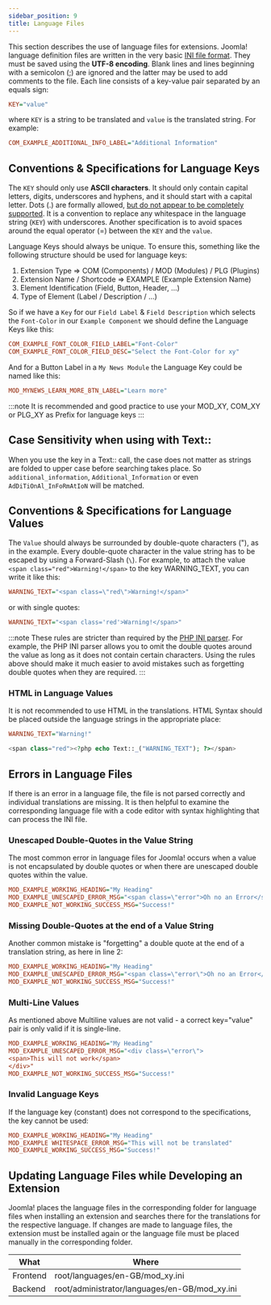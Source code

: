 ```yaml
---
sidebar_position: 9
title: Language Files
---
```


This section describes the use of language files for extensions. Joomla! language definition files are written in the
very basic [INI file format](https://en.wikipedia.org/wiki/INI_file). They must be saved using the **UTF-8 encoding**.
Blank lines and lines beginning with a
semicolon (;) are ignored and the latter may be used to add comments to the file. Each line consists of a key-value pair
separated by an equals sign:

```ini
KEY="value"
```

where `KEY` is a string to be translated and `value` is the translated string. For example:

```ini
COM_EXAMPLE_ADDITIONAL_INFO_LABEL="Additional Information"
```

## Conventions & Specifications for Language Keys
The `KEY` should only use **ASCII characters**. It should only contain capital letters, digits, underscores and hyphens,
and it should start with a capital letter. Dots (.) are formally allowed, <ins>but do not appear to be completely
supported</ins>. It is a convention to replace any whitespace in the language string (`KEY`) with underscores.
Another specification is to avoid spaces around the equal operator (=) between the `KEY` and the `value`.

Language Keys should always be unique. To ensure this, something like the following structure should be used for
language keys:
1. Extension Type => COM (Components) / MOD (Modules) / PLG (Plugins)
2. Extension Name / Shortcode => EXAMPLE (Example Extension Name)
3. Element Identification (Field, Button, Header, ...)
4. Type of Element (Label / Description / ...)

So if we have a `Key` for our `Field Label` & `Field Description` which selects the `Font-Color` in our `Example Component` we should define
the Language Keys like this:
```ini
COM_EXAMPLE_FONT_COLOR_FIELD_LABEL="Font-Color"
COM_EXAMPLE_FONT_COLOR_FIELD_DESC="Select the Font-Color for xy"
```
And for a Button Label in a `My News Module` the Language Key could be named like this:
```ini
MOD_MYNEWS_LEARN_MORE_BTN_LABEL="Learn more"
```
:::note
It is recommended and good practice to use your MOD_XY, COM_XY or PLG_XY as Prefix for language keys
:::

## Case Sensitivity when using with Text::
When you use the key in a Text:: call, the case does not matter as strings are folded to upper case before searching
takes place. So `additional_information`, `Additional_Information` or even `AdDiTiOnAl_InFoRmAtIoN` will be matched.

## Conventions & Specifications for Language Values
The `Value` should always be surrounded by double-quote characters ("), as in the example. Every double-quote character
in the value string has to be escaped by using a Forward-Slash (` \ `). For example, to attach the value
`<span class="red">Warning!</span>` to the key WARNING_TEXT, you can write it like this:
```ini title="Language Strings containing HTML Tags with escaped double Quotes"
WARNING_TEXT="<span class=\"red\">Warning!</span>"
```
or with single quotes:
```ini title="Language Strings containing HTML Tags with single Quotes"
WARNING_TEXT="<span class='red'>Warning!</span>"
```

:::note
These rules are stricter than required by the [PHP INI parser](https://www.php.net/manual/en/function.parse-ini-file.php).
For example, the PHP INI parser allows you to omit the
double quotes around the value as long as it does not contain certain characters. Using the rules above should make it
much easier to avoid mistakes such as forgetting double quotes when they are required.
:::

### HTML in Language Values
It is not recommended to use HTML in the translations. HTML Syntax should be placed outside the language strings in the
appropriate place:
```ini title="Language File"
WARNING_TEXT="Warning!"
```
```php title="PHP Template File (where the language string will be used)"
<span class="red"><?php echo Text::_("WARNING_TEXT"); ?></span>
```

## Errors in Language Files
If there is an error in a language file, the file is not parsed correctly and
individual translations are missing. It is then helpful to examine the corresponding language file with a code editor
with syntax highlighting that can process the INI file.
### Unescaped Double-Quotes in the Value String
The most common error in language files for Joomla! occurs when a value is not encapsulated by double quotes or when
there are unescaped double quotes within the value.
```ini title="Language File Error with unescaped double-quotes"
MOD_EXAMPLE_WORKING_HEADING="My Heading"
MOD_EXAMPLE_UNESCAPED_ERROR_MSG="<span class=\"error">Oh no an Error</span>"
MOD_EXAMPLE_NOT_WORKING_SUCCESS_MSG="Success!"
```

### Missing Double-Quotes at the end of a Value String
Another common mistake is "forgetting" a double quote at the end of a translation string, as here in line 2:
```ini title="Language File Error with missing double-quote on line 2"
MOD_EXAMPLE_WORKING_HEADING="My Heading"
MOD_EXAMPLE_UNESCAPED_ERROR_MSG="<span class=\"error\">Oh no an Error</span>
MOD_EXAMPLE_NOT_WORKING_SUCCESS_MSG="Success!"
```

### Multi-Line Values
As mentioned above Multiline values are not valid - a correct key="value" pair is only valid if it is single-line.
```ini title="Language File Error using Multi-Line"
MOD_EXAMPLE_WORKING_HEADING="My Heading"
MOD_EXAMPLE_UNESCAPED_ERROR_MSG="<div class=\"error\">
<span>This will not work</span>
</div>"
MOD_EXAMPLE_NOT_WORKING_SUCCESS_MSG="Success!"
```

### Invalid Language Keys
If the language key (constant) does not correspond to the specifications, the key cannot be used:
```ini title="Language File Error with invalid language key on line 2"
MOD_EXAMPLE_WORKING_HEADING="My Heading"
MOD_EXAMPLE WHITESPACE_ERROR_MSG="This will not be translated"
MOD_EXAMPLE_WORKING_SUCCESS_MSG="Success!"
```

## Updating Language Files while Developing an Extension
Joomla! places the language files in the corresponding folder for language files when installing an extension and
searches there for the translations for the respective language. If changes are made to language files, the extension
must be installed again or the language file must be placed manually in the corresponding folder.

| What     | Where |
|----------| --- |
| Frontend | root/languages/en-GB/mod_xy.ini |
| Backend  | root/administrator/languages/en-GB/mod_xy.ini |


